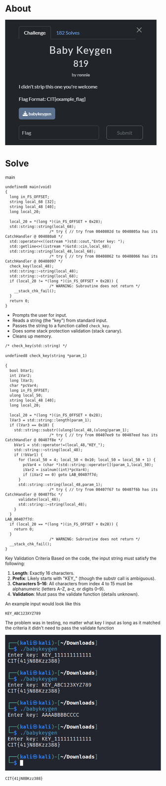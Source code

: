# About
![](../Images/Pasted%20image%2020250428093412.png)

# Solve
main
```
undefined8 main(void)
{
  long in_FS_OFFSET;
  string local_68 [32];
  string local_48 [40];
  long local_20;
  
  local_20 = *(long *)(in_FS_OFFSET + 0x28);
  std::string::string(local_68);
                    /* try { // try from 0040802d to 0040805a has its CatchHandler @ 004080a8 */
  std::operator<<((ostream *)std::cout,"Enter key: ");
  std::getline<>((istream *)&std::cin,local_68);
  std::string::string(local_48,local_68);
                    /* try { // try from 00408062 to 00408066 has its CatchHandler @ 00408097 */
  check_key(local_48);
  std::string::~string(local_48);
  std::string::~string(local_68);
  if (local_20 != *(long *)(in_FS_OFFSET + 0x28)) {
                    /* WARNING: Subroutine does not return */
    __stack_chk_fail();
  }
  return 0;
}
```


- Prompts the user for input.
- Reads a string (the "key") from standard input.
- Passes the string to a function called `check_key`.
- Does some stack protection validation (stack canary).
- Cleans up memory.

``` check_key
/* check_key(std::string) */

undefined8 check_key(string *param_1)

{
  bool bVar1;
  int iVar2;
  long lVar3;
  char *pcVar4;
  long in_FS_OFFSET;
  ulong local_50;
  string local_48 [40];
  long local_20;
  
  local_20 = *(long *)(in_FS_OFFSET + 0x28);
  lVar3 = std::string::length(param_1);
  if (lVar3 == 0x10) {
    std::string::substr((ulong)local_48,(ulong)param_1);
                    /* try { // try from 00407ee9 to 00407eed has its CatchHandler @ 00407f8e */
    bVar1 = std::operator!=(local_48,"KEY_");
    std::string::~string(local_48);
    if (!bVar1) {
      for (local_50 = 4; local_50 < 0x10; local_50 = local_50 + 1) {
        pcVar4 = (char *)std::string::operator[](param_1,local_50);
        iVar2 = isalnum((int)*pcVar4);
        if (iVar2 == 0) goto LAB_00407f7d;
      }
      std::string::string(local_48,param_1);
                    /* try { // try from 00407f67 to 00407f6b has its CatchHandler @ 00407fbc */
      validate(local_48);
      std::string::~string(local_48);
    }
  }
LAB_00407f7d:
  if (local_20 == *(long *)(in_FS_OFFSET + 0x28)) {
    return 0;
  }
                    /* WARNING: Subroutine does not return */
  __stack_chk_fail();
}

```

Key Validation Criteria
Based on the code, the input string must satisfy the following:
1. **Length**: Exactly 16 characters.
2. **Prefix**: Likely starts with "KEY_" (though the substr call is ambiguous).
3. **Characters 5–16**: All characters from index 4 to 15 must be alphanumeric (letters A–Z, a–z, or digits 0–9).
4. **Validation**: Must pass the validate function (details unknown).

An example input would look like this
```
KEY_ABC123XYZ789
```

The problem was in testing, no matter what key I input as long as it matched the criteria it didn't need to pass the validate function

![](../Images/Pasted%20image%2020250428102509.png)

```
CIT{41jN8BKzz388}
```
